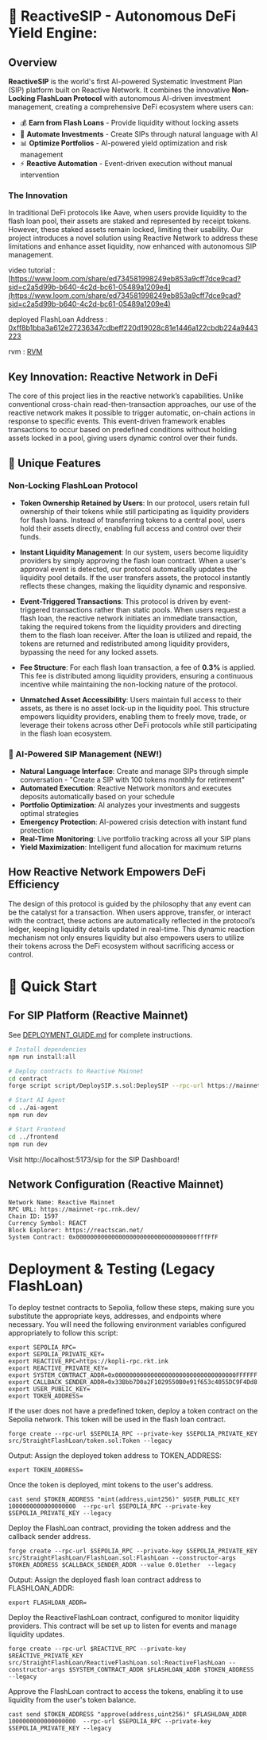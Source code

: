 # 🚀 ReactiveSIP - Autonomous DeFi Yield Engine:

## Overview

**ReactiveSIP** is the world's first AI-powered Systematic Investment Plan (SIP) platform built on Reactive Network. It combines the innovative **Non-Locking FlashLoan Protocol** with autonomous AI-driven investment management, creating a comprehensive DeFi ecosystem where users can:

- 💰 **Earn from Flash Loans** - Provide liquidity without locking assets
- 🤖 **Automate Investments** - Create SIPs through natural language with AI
- 📊 **Optimize Portfolios** - AI-powered yield optimization and risk management
- ⚡ **Reactive Automation** - Event-driven execution without manual intervention

### The Innovation

In traditional DeFi protocols like Aave, when users provide liquidity to the flash loan pool, their assets are staked and represented by receipt tokens. However, these staked assets remain locked, limiting their usability. Our project introduces a novel solution using Reactive Network to address these limitations and enhance asset liquidity, now enhanced with autonomous SIP management.

video tutorial : [https://www.loom.com/share/ed734581998249eb853a9cff7dce9cad?sid=c2a5d99b-b640-4c2d-bc61-05489a1209e4](https://www.loom.com/share/ed734581998249eb853a9cff7dce9cad?sid=c2a5d99b-b640-4c2d-bc61-05489a1209e4)

deployed FlashLoan Address : [0xff8b1bba3a612e27236347cdbeff220d19028c81e1446a122cbdb224a9443223](https://sepolia.etherscan.io/tx/0xff8b1bba3a612e27236347cdbeff220d19028c81e1446a122cbdb224a9443223)

rvm : [RVM](https://kopli.reactscan.net/rvm/0xafe08919dac82e79ae274eb94441aa2447bb13b6)

## Key Innovation: Reactive Network in DeFi

The core of this project lies in the reactive network’s capabilities. Unlike conventional cross-chain read-then-transaction approaches, our use of the reactive network makes it possible to trigger automatic, on-chain actions in response to specific events. This event-driven framework enables transactions to occur based on predefined conditions without holding assets locked in a pool, giving users dynamic control over their funds.

## 🌟 Unique Features

### Non-Locking FlashLoan Protocol

- **Token Ownership Retained by Users**: In our protocol, users retain full ownership of their tokens while still participating as liquidity providers for flash loans. Instead of transferring tokens to a central pool, users hold their assets directly, enabling full access and control over their funds.

- **Instant Liquidity Management**: In our system, users become liquidity providers by simply approving the flash loan contract. When a user's approval event is detected, our protocol automatically updates the liquidity pool details. If the user transfers assets, the protocol instantly reflects these changes, making the liquidity dynamic and responsive.

- **Event-Triggered Transactions**: This protocol is driven by event-triggered transactions rather than static pools. When users request a flash loan, the reactive network initiates an immediate transaction, taking the required tokens from the liquidity providers and directing them to the flash loan receiver. After the loan is utilized and repaid, the tokens are returned and redistributed among liquidity providers, bypassing the need for any locked assets.

- **Fee Structure**: For each flash loan transaction, a fee of **0.3%** is applied. This fee is distributed among liquidity providers, ensuring a continuous incentive while maintaining the non-locking nature of the protocol.

- **Unmatched Asset Accessibility**: Users maintain full access to their assets, as there is no asset lock-up in the liquidity pool. This structure empowers liquidity providers, enabling them to freely move, trade, or leverage their tokens across other DeFi protocols while still participating in the flash loan ecosystem.

### 🤖 AI-Powered SIP Management (NEW!)

- **Natural Language Interface**: Create and manage SIPs through simple conversation - "Create a SIP with 100 tokens monthly for retirement"
- **Automated Execution**: Reactive Network monitors and executes deposits automatically based on your schedule
- **Portfolio Optimization**: AI analyzes your investments and suggests optimal strategies
- **Emergency Protection**: AI-powered crisis detection with instant fund protection
- **Real-Time Monitoring**: Live portfolio tracking across all your SIP plans
- **Yield Maximization**: Intelligent fund allocation for maximum returns

## How Reactive Network Empowers DeFi Efficiency

The design of this protocol is guided by the philosophy that any event can be the catalyst for a transaction. When users approve, transfer, or interact with the contract, these actions are automatically reflected in the protocol’s ledger, keeping liquidity details updated in real-time. This dynamic reaction mechanism not only ensures liquidity but also empowers users to utilize their tokens across the DeFi ecosystem without sacrificing access or control.

# 🚀 Quick Start

## For SIP Platform (Reactive Mainnet)

See [DEPLOYMENT_GUIDE.md](DEPLOYMENT_GUIDE.md) for complete instructions.

```bash
# Install dependencies
npm run install:all

# Deploy contracts to Reactive Mainnet
cd contract
forge script script/DeploySIP.s.sol:DeploySIP --rpc-url https://mainnet-rpc.rnk.dev/ --broadcast --legacy

# Start AI Agent
cd ../ai-agent
npm run dev

# Start Frontend
cd ../frontend
npm run dev
```

Visit http://localhost:5173/sip for the SIP Dashboard!

## Network Configuration (Reactive Mainnet)

```
Network Name: Reactive Mainnet
RPC URL: https://mainnet-rpc.rnk.dev/
Chain ID: 1597
Currency Symbol: REACT
Block Explorer: https://reactscan.net/
System Contract: 0x0000000000000000000000000000000000fffFfF
```

# Deployment & Testing (Legacy FlashLoan)

To deploy testnet contracts to Sepolia, follow these steps, making sure you substitute the appropriate keys, addresses, and endpoints where necessary. You will need the following environment variables configured appropriately to follow this script:

```
export SEPOLIA_RPC=
export SEPOLIA_PRIVATE_KEY=
export REACTIVE_RPC=https://kopli-rpc.rkt.ink
export REACTIVE_PRIVATE_KEY=
export SYSTEM_CONTRACT_ADDR=0x0000000000000000000000000000000000FFFFFF
export CALLBACK_SENDER_ADDR=0x33Bbb7D0a2F1029550B0e91f653c4055DC9F4Dd8
export USER_PUBLIC_KEY=
export TOKEN_ADDRESS=
```

If the user does not have a predefined token, deploy a token contract on the Sepolia network. This token will be used in the flash loan contract.

```
forge create --rpc-url $SEPOLIA_RPC --private-key $SEPOLIA_PRIVATE_KEY src/StraightFlashLoan/token.sol:Token --legacy
```

Output: Assign the deployed token address to TOKEN_ADDRESS:

```
export TOKEN_ADDRESS=
```

Once the token is deployed, mint tokens to the user's address.

```
cast send $TOKEN_ADDRESS "mint(address,uint256)" $USER_PUBLIC_KEY 1000000000000000000  --rpc-url $SEPOLIA_RPC --private-key $SEPOLIA_PRIVATE_KEY --legacy
```

Deploy the FlashLoan contract, providing the token address and the callback sender address.

```
forge create --rpc-url $SEPOLIA_RPC --private-key $SEPOLIA_PRIVATE_KEY src/StraightFlashLoan/FlashLoan.sol:FlashLoan --constructor-args $TOKEN_ADDRESS $CALLBACK_SENDER_ADDR --value 0.01ether  --legacy
```

Output: Assign the deployed flash loan contract address to FLASHLOAN_ADDR:

```
export FLASHLOAN_ADDR=
```

Deploy the ReactiveFlashLoan contract, configured to monitor liquidity providers. This contract will be set up to listen for events and manage liquidity updates.

```
forge create --rpc-url $REACTIVE_RPC --private-key $REACTIVE_PRIVATE_KEY src/StraightFlashLoan/ReactiveFlashLoan.sol:ReactiveFlashLoan --constructor-args $SYSTEM_CONTRACT_ADDR $FLASHLOAN_ADDR $TOKEN_ADDRESS  --legacy
```

Approve the FlashLoan contract to access the tokens, enabling it to use liquidity from the user's token balance.

```
cast send $TOKEN_ADDRESS "approve(address,uint256)" $FLASHLOAN_ADDR 1000000000000000000  --rpc-url $SEPOLIA_RPC --private-key $SEPOLIA_PRIVATE_KEY --legacy
```
